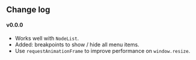 ## Change log

#### v0.0.0
- Works well with `NodeList`.
- Added: breakpoints to show / hide all menu items.
- Use `requestAnimationFrame` to improve performance on `window.resize`.